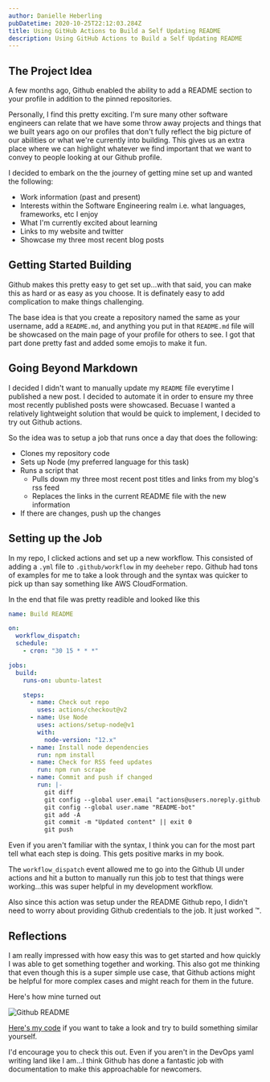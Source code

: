 ```yaml
---
author: Danielle Heberling
pubDatetime: 2020-10-25T22:12:03.284Z
title: Using GitHub Actions to Build a Self Updating README
description: Using GitHub Actions to Build a Self Updating README
---
```


## The Project Idea

A few months ago, Github enabled the ability to add a README section to your profile in addition to the pinned repositories.

Personally, I find this pretty exciting. I'm sure many other software engineers can relate that we have some throw away projects and things that we built years ago on our profiles that don't fully reflect the big picture of our abilities or what we're currently into building. This gives us an extra place where we can highlight whatever we find important that we want to convey to people looking at our Github profile.

I decided to embark on the the journey of getting mine set up and wanted the following:

- Work information (past and present)
- Interests within the Software Engineering realm i.e. what languages, frameworks, etc I enjoy
- What I'm currently excited about learning
- Links to my website and twitter
- Showcase my three most recent blog posts

## Getting Started Building

Github makes this pretty easy to get set up...with that said, you can make this as hard or as easy as you choose. It is definately easy to add complication to make things challenging.

The base idea is that you create a repository named the same as your username, add a `README.md`, and anything you put in that `README.md` file will be showcased on the main page of your profile for others to see. I got that part done pretty fast and added some emojis to make it fun.

## Going Beyond Markdown

I decided I didn't want to manually update my `README` file everytime I published a new post. I decided to automate it in order to ensure my three most recently published posts were showcased. Becuase I wanted a relatively lightweight solution that would be quick to implement, I decided to try out Github actions.

So the idea was to setup a job that runs once a day that does the following:

- Clones my repository code
- Sets up Node (my preferred language for this task)
- Runs a script that
  - Pulls down my three most recent post titles and links from my blog's rss feed
  - Replaces the links in the current README file with the new information
- If there are changes, push up the changes

## Setting up the Job

In my repo, I clicked actions and set up a new workflow. This consisted of adding a `.yml` file to `.github/workflow` in my `deeheber` repo. Github had tons of examples for me to take a look through and the syntax was quicker to pick up than say something like AWS CloudFormation.

In the end that file was pretty readible and looked like this

```yaml
name: Build README

on:
  workflow_dispatch:
  schedule:
    - cron: "30 15 * * *"

jobs:
  build:
    runs-on: ubuntu-latest

    steps:
      - name: Check out repo
        uses: actions/checkout@v2
      - name: Use Node
        uses: actions/setup-node@v1
        with:
          node-version: "12.x"
      - name: Install node dependencies
        run: npm install
      - name: Check for RSS feed updates
        run: npm run scrape
      - name: Commit and push if changed
        run: |-
          git diff
          git config --global user.email "actions@users.noreply.github.com"
          git config --global user.name "README-bot"
          git add -A
          git commit -m "Updated content" || exit 0
          git push
```

Even if you aren't familiar with the syntax, I think you can for the most part tell what each step is doing. This gets positive marks in my book.

The `workflow_dispatch` event allowed me to go into the Github UI under actions and hit a button to manually run this job to test that things were working...this was super helpful in my development workflow.

Also since this action was setup under the README Github repo, I didn't need to worry about providing Github credentials to the job. It just worked ™️.

## Reflections

I am really impressed with how easy this was to get started and how quickly I was able to get something together and working. This also got me thinking that even though this is a super simple use case, that Github actions might be helpful for more complex cases and might reach for them in the future.

Here's how mine turned out

![Github README](/assets/github-readme.png)

[Here's my code](https://github.com/deeheber/deeheber) if you want to take a look and try to build something similar yourself.

I'd encourage you to check this out. Even if you aren't in the DevOps yaml writing land like I am...I think Github has done a fantastic job with documentation to make this approachable for newcomers.
